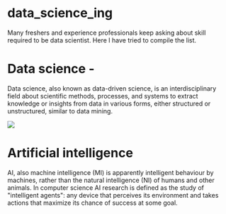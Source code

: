 # data_science_ing
Many freshers and experience professionals keep asking about skill required to be data scientist. Here I have tried to compile the list.

# Data science  - 
Data science, also known as data-driven science, is an interdisciplinary field about scientific methods, processes, and systems to extract knowledge or insights from data in various forms, either structured or unstructured, similar to data mining.

<img src="https://www.kdnuggets.com/wp-content/uploads/data-science-venn.jpg">

# Artificial intelligence 

AI, also machine intelligence (MI) is apparently intelligent behaviour by machines, rather than the natural intelligence (NI) of humans and other animals. In computer science AI research is defined as the study of "intelligent agents": any device that perceives its environment and takes actions that maximize its chance of success at some goal. 

